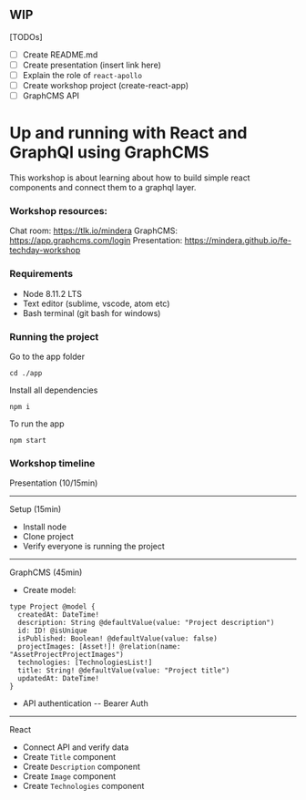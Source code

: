 ## WIP

[TODOs]
- [ ] Create README.md
- [ ] Create presentation (insert link here)
- [ ] Explain the role of `react-apollo`
- [ ] Create workshop project (create-react-app)
- [ ] GraphCMS API

# Up and running with React and GraphQl using GraphCMS

This workshop is about learning about how to build simple react components and connect them to a graphql layer.

### Workshop resources:

Chat room: https://tlk.io/mindera
GraphCMS: https://app.graphcms.com/login
Presentation: https://mindera.github.io/fe-techday-workshop

### Requirements
- Node  8.11.2 LTS
- Text editor (sublime, vscode, atom etc)
- Bash terminal (git bash for windows)

### Running the project

Go to the app folder
```
cd ./app
```

Install all dependencies
```
npm i
```

To run the app
```
npm start
```

### Workshop timeline

Presentation (10/15min)

---
Setup (15min)
- Install node
- Clone project
- Verify everyone is running the project

---
GraphCMS (45min)

- Create model:
```Project
type Project @model {
  createdAt: DateTime!
  description: String @defaultValue(value: "Project description")
  id: ID! @isUnique
  isPublished: Boolean! @defaultValue(value: false)
  projectImages: [Asset!]! @relation(name: "AssetProjectProjectImages")
  technologies: [TechnologiesList!]
  title: String! @defaultValue(value: "Project title")
  updatedAt: DateTime!
}
```

- API authentication
  -- Bearer Auth

---
React

- Connect API and verify data
- Create `Title` component
- Create `Description` component
- Create `Image` component
- Create `Technologies` component

